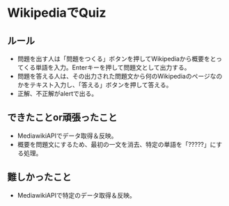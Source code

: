 # WikipediaでQuiz
## ルール
- 問題を出す人は「問題をつくる」ボタンを押してWikipediaから概要をとってくる単語を入力。Enterキーを押して問題文として出力する。
- 問題を答える人は、その出力された問題文から何のWikipediaのページなのかをテキスト入力し、「答える」ボタンを押して答える。
- 正解、不正解がalertで出る。
## できたことor頑張ったこと
- MediawikiAPIでデータ取得＆反映。
- 概要を問題文にするため、最初の一文を消去、特定の単語を「?????」にする処理。
## 難しかったこと
- MediawikiAPIで特定のデータ取得＆反映。